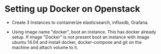 
# Setting up Docker on Openstack

* Create 3 Instances to containerize elasticsearch, influxdb, Grafana.

* Using image name "docker", boot an instance. This has docker already setup. If image "Docker" is not present boot an instance with image ubuntu 14.04 and install docker, docker-compose and git on the machine and attach volume to it.


